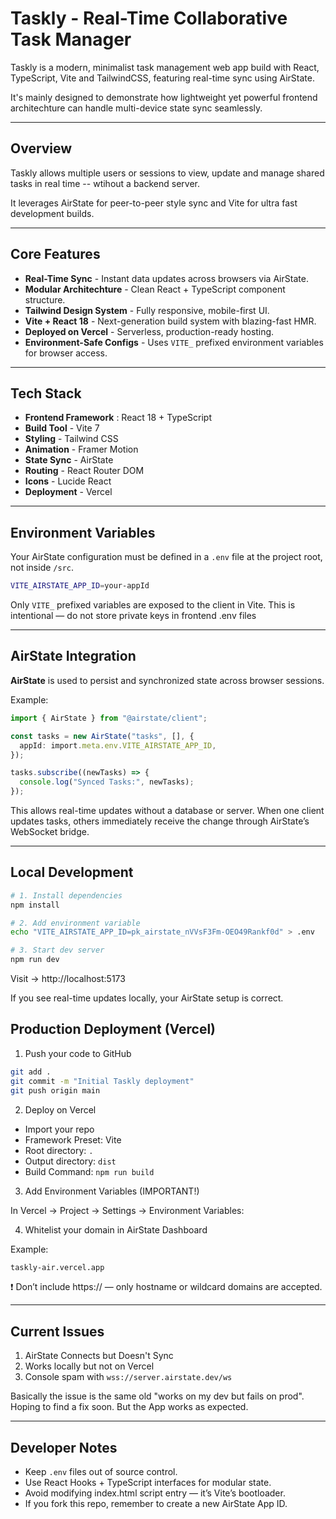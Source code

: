 # Taskly - Real-Time Collaborative Task Manager

Taskly is a modern, minimalist task management web app build with React, TypeScript, Vite and TailwindCSS, featuring real-time sync using AirState.

It's mainly designed to demonstrate how lightweight yet powerful frontend architechture can handle multi-device state sync seamlessly.

----

## Overview

Taskly allows multiple users or sessions to view, update and manage shared tasks in real time -- wtihout a backend server.

It leverages AirState for peer-to-peer style sync and Vite for ultra fast development builds.

---

## Core Features

- **Real-Time Sync** - Instant data updates across browsers via AirState.
- **Modular Architechture** - Clean React + TypeScript component structure.
- **Tailwind Design System** - Fully responsive, mobile-first UI.
- **Vite + React 18** - Next-generation build system with blazing-fast HMR.
- **Deployed on Vercel** - Serverless, production-ready hosting.
- **Environment-Safe Configs** - Uses `VITE_` prefixed environment variables for browser access.

----

## Tech Stack

- **Frontend Framework** : React 18 + TypeScript
- **Build Tool** - Vite 7
- **Styling** - Tailwind CSS
- **Animation** - Framer Motion
- **State Sync** - AirState
- **Routing** - React Router DOM
- **Icons** - Lucide React
- **Deployment** - Vercel

----

## Environment Variables

Your AirState configuration must be defined in a `.env` file at the project root, not inside `/src`.

```bash
VITE_AIRSTATE_APP_ID=your-appId
```

Only `VITE_` prefixed variables are exposed to the client in Vite.
This is intentional — do not store private keys in frontend .env files



----

## AirState Integration

**AirState** is used to persist and synchronized state across browser sessions.

Example:

```ts
import { AirState } from "@airstate/client";

const tasks = new AirState("tasks", [], {
  appId: import.meta.env.VITE_AIRSTATE_APP_ID,
});

tasks.subscribe((newTasks) => {
  console.log("Synced Tasks:", newTasks);
});

```

This allows real-time updates without a database or server.
When one client updates tasks, others immediately receive the change through AirState’s WebSocket bridge.


----

## Local Development

```bash
# 1. Install dependencies
npm install

# 2. Add environment variable
echo "VITE_AIRSTATE_APP_ID=pk_airstate_nVVsF3Fm-OEO49Rankf0d" > .env

# 3. Start dev server
npm run dev

```

Visit → http://localhost:5173

If you see real-time updates locally, your AirState setup is correct.

## Production Deployment (Vercel)

1. Push your code to GitHub

```bash
git add .
git commit -m "Initial Taskly deployment"
git push origin main

```

2. Deploy on Vercel

- Import your repo
- Framework Preset: Vite
- Root directory: `.`
- Output directory: `dist`
- Build Command: `npm run build`

3. Add Environment Variables (IMPORTANT!)

In Vercel -> Project -> Settings -> Environment Variables:

4. Whitelist your domain in AirState Dashboard

Example:

```bash
taskly-air.vercel.app
```

❗ Don’t include https:// — only hostname or wildcard domains are accepted.

---

## Current Issues

1. AirState Connects but Doesn't Sync
2. Works locally but not on Vercel
3. Console spam with `wss://server.airstate.dev/ws`

Basically the issue is the same old "works on my dev but fails on prod". Hoping to find a fix soon. But the App works as expected.

----

## Developer Notes

- Keep `.env` files out of source control.
- Use React Hooks + TypeScript interfaces for modular state.
- Avoid modifying index.html script entry — it’s Vite’s bootloader.
- If you fork this repo, remember to create a new AirState App ID.
